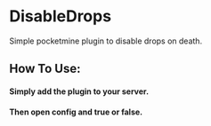 # DisableDrops
Simple pocketmine plugin to disable drops on death.
## How To Use:
#### Simply add the plugin to your server.

#### Then open config and true or false.
